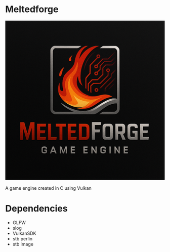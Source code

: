 # Meltedforge
![logo](MeltedForge/mfassets/logo.png)

A game engine created in C using Vulkan

# Dependencies
 - GLFW
 - slog
 - VulkanSDK
 - stb perlin
 - stb image